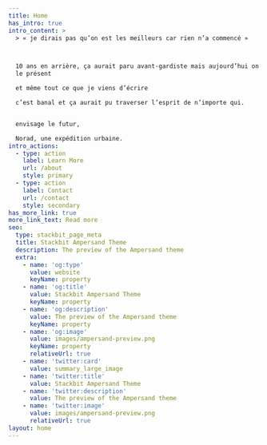 ```yaml
---
title: Home
has_intro: true
intro_content: >
  > « je dirais pas qu’on est les meilleurs car rien n’a commencé »



  10 ans en arrière, ça aurait paru avant-gardiste mais aujourd’hui on est dans
  le présent

  et même tout ce que je viens d’écrire

  c’est banal et ça aurait pu traverser l’esprit de n’importe qui.


  envisage le futur,

  Norad, une expédition urbaine.
intro_actions:
  - type: action
    label: Learn More
    url: /about
    style: primary
  - type: action
    label: Contact
    url: /contact
    style: secondary
has_more_link: true
more_link_text: Read more
seo:
  type: stackbit_page_meta
  title: Stackbit Ampersand Theme
  description: The preview of the Ampersand theme
  extra:
    - name: 'og:type'
      value: website
      keyName: property
    - name: 'og:title'
      value: Stackbit Ampersand Theme
      keyName: property
    - name: 'og:description'
      value: The preview of the Ampersand theme
      keyName: property
    - name: 'og:image'
      value: images/ampersand-preview.png
      keyName: property
      relativeUrl: true
    - name: 'twitter:card'
      value: summary_large_image
    - name: 'twitter:title'
      value: Stackbit Ampersand Theme
    - name: 'twitter:description'
      value: The preview of the Ampersand theme
    - name: 'twitter:image'
      value: images/ampersand-preview.png
      relativeUrl: true
layout: home
---
```

